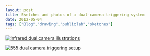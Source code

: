 ```yaml
---
layout: post
title: Sketches and photos of a dual-camera triggering system
date: 2012-05-04
tags: ["Blog","drawing","publiclab","sketches"]
---
```


[![Infrared dual camera illustrations](6990398094_81d4dbf59f.jpg)](http://www.flickr.com/photos/jeffreywarren/6990398094/ "Infrared dual camera illustrations by jeferonix, on Flickr")

[![555 dual camera triggering setup](7133162233_1b8dc3237a.jpg)](http://www.flickr.com/photos/jeffreywarren/7133162233/ "555 dual camera triggering setup by jeferonix, on Flickr")